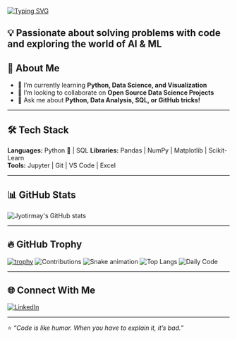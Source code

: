 <!-- Typing Animation -->
[![Typing SVG](https://readme-typing-svg.demolab.com?font=Fira+Code&size=24&pause=1000&color=00F7B2&width=435&lines=Hello!+I'm+Jyotirmay;Data+Science+Enthusiast;Python+Developer;Visulization+Explorer)](https://git.io/typing-svg)

💡 Passionate about solving problems with code and exploring the world of AI & ML
---

## 🚀 About Me
- 🌱 I’m currently learning **Python, Data Science, and Visualization**  
- 👯 I’m looking to collaborate on **Open Source Data Science Projects**  
- 💬 Ask me about **Python, Data Analysis, SQL, or GitHub tricks!**  

---

## 🛠 Tech Stack
**Languages:** Python 🐍 | SQL 
**Libraries:** Pandas | NumPy | Matplotlib | Scikit-Learn  
**Tools:** Jupyter | Git | VS Code | Excel  

---

## 📊 GitHub Stats
![Jyotirmay's GitHub stats](https://github-readme-stats.vercel.app/api?username=Jyotirmaycodehub&show_icons=true&theme=radical)

---

## 🔥 GitHub Trophy
[![trophy](https://github-profile-trophy.vercel.app/?username=Jyotirmaycodehub&theme=onedark&no-frame=true&margin-w=4)](https://github.com/ryo-ma/github-profile-trophy)
![Contributions](https://img.shields.io/badge/Contributions-Actively%20Coding-brightgreen?style=for-the-badge)
![Snake animation](https://github.com/Jyotirmaycodehub/Jyotirmaycodehub/blob/output/github-contribution-grid-snake.svg)
![Top Langs](https://github-readme-stats.vercel.app/api/top-langs/?username=Jyotirmaycodehub&layout=compact&theme=radical)
![Daily Code](https://img.shields.io/badge/Coding%20Streak-I%20Ship%20Code%20Often-blueviolet?style=for-the-badge)

---

## 🌐 Connect With Me
[![LinkedIn](https://img.shields.io/badge/LinkedIn-0077B5?style=for-the-badge&logo=linkedin&logoColor=white)](https://linkedin.com/in/jyotirmay-das-top)  

---

⭐ *“Code is like humor. When you have to explain it, it’s bad.”*  


